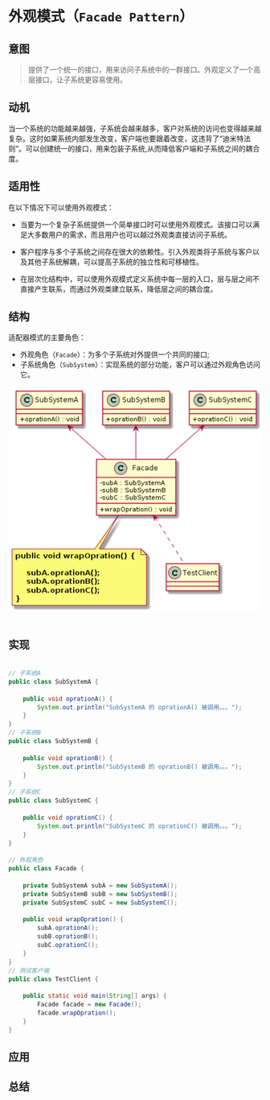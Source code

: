 外观模式（`Facade Pattern`）
====================
## 意图
> 提供了一个统一的接口，用来访问子系统中的一群接口。外观定义了一个高层接口，让子系统更容易使用。

## 动机
当一个系统的功能越来越强，子系统会越来越多，客户对系统的访问也变得越来越复杂。这时如果系统内部发生改变，客户端也要跟着改变，这违背了“迪米特法则”。可以创建统一的接口，用来包装子系统,从而降低客户端和子系统之间的耦合度。

## 适用性
在以下情况下可以使用外观模式：

- 当要为一个复杂子系统提供一个简单接口时可以使用外观模式。该接口可以满足大多数用户的需求，而且用户也可以越过外观类直接访问子系统。

- 客户程序与多个子系统之间存在很大的依赖性。引入外观类将子系统与客户以及其他子系统解耦，可以提高子系统的独立性和可移植性。

- 在层次化结构中，可以使用外观模式定义系统中每一层的入口，层与层之间不直接产生联系，而通过外观类建立联系，降低层之间的耦合度。


## 结构
适配器模式的主要角色：
- 外观角色（``Facade``）：为多个子系统对外提供一个共同的接口;
- 子系统角色（``SubSystem``）：实现系统的部分功能，客户可以通过外观角色访问它。

<div align="center"> <img src="images/23.facade.png" width="520px"> </div><br>

## 实现
```java

// 子系统A
public class SubSystemA {

	public void oprationA() {		
		System.out.println("SubSystemA 的 oprationA() 被调用。。。");
	}
}
// 子系统B
public class SubSystemB {

	public void oprationB() {		
		System.out.println("SubSystemB 的 oprationB() 被调用。。。");
	}
}
// 子系统C
public class SubSystemC {

	public void oprationC() {		
		System.out.println("SubSystemC 的 oprationC() 被调用。。。");
	}
}

// 外观角色
public class Facade {

	private SubSystemA subA = new SubSystemA();
	private SubSystemB subB = new SubSystemB();
	private SubSystemC subC = new SubSystemC();

	public void wrapOpration() {
		subA.oprationA();
		subB.oprationB();
		subC.oprationC();
	}
}
// 测试客户端
public class TestClient {

	public static void main(String[] args) {
		Facade facade = new Facade();
		facade.wrapOpration();
	}
}

```
## 应用

 
## 总结


